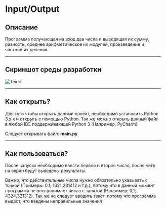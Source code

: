 # Input/Output

## Описание

Программа получающая на вход два числа и выводящая их сумму, разность, 
среднее арифметическое их модулей, произведение и частное их деления.

---

## Скриншот среды разработки

![Текст](https://github.com/Racozoid/Applied_Programming_First_lab/blob/main/screenshot.PNG "это скриншот")

---

## Как открыть?

Для того чтобы открыть данный проект, необходимо установить 
Python 3.x.x и открыть с помощью Python. 
Так же можно открыть данный файл в любой IDE поддерживающей 
Python 3 (Например, PyCharm)

Следует открывать файл: __main.py__

---
## Как пользоваться?

После запуска необходимо ввести первое и второе число, после чего на экран
будут выведены результаты.

Важно, что действительные числа нужно обязательно указывать с точкой 
(Примеры: 0.1; 1321.231412 и т.д.), потому что в данный момент программа не
 воспринимает числа с запятой (Например: 0,1; 4324,321312). 
Так же не следует вводить текст, потому что программа выдаст, 
что введены неправильные значения


